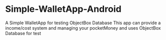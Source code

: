 # Simple-WalletApp-Android
A Simple WalletApp for testing ObjectBox Database
This app can provide a income/cost system and managing your pocketMoney
and uses ObjectBox Database for test 
